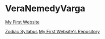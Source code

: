 # VeraNemedyVarga

[My First Website](https://veranemedyvarga.github.io/)

[Zodiac Syllabus](https://github.com/greenfox-academy/zodiac-syllabus)
[My First Website's Repository](https://github.com/VeraNemedyVarga/VeraNemedyVarga.github.io)
